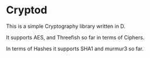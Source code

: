 Cryptod
=======


This is a simple Cryptography library written in D.

It supports AES, and Threefish so far in terms of Ciphers.

In terms of Hashes it supports SHA1 and murmur3 so far.